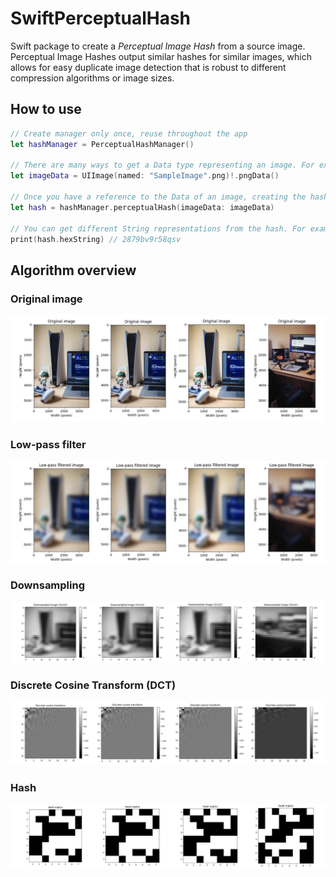 # SwiftPerceptualHash

Swift package to create a *Perceptual Image Hash* from a source image. Perceptual Image Hashes output similar hashes for similar images, which allows for easy duplicate image detection that is robust to different compression algorithms or image sizes.

## How to use

```swift
// Create manager only once, reuse throughout the app
let hashManager = PerceptualHashManager()

// There are many ways to get a Data type representing an image. For example:
let imageData = UIImage(named: "SampleImage".png)!.pngData()

// Once you have a reference to the Data of an image, creating the hash is easy and fast:
let hash = hashManager.perceptualHash(imageData: imageData)

// You can get different String representations from the hash. For example:
print(hash.hexString) // 2879bv9r58qsv
```

## Algorithm overview

### Original image
![OriginalImage](Sources/Images/Original.png)

### Low-pass filter
![LowPassImage](Images/LowPass.png)

### Downsampling
![Downsampled](Images/Downsampled.png)

### Discrete Cosine Transform (DCT)
![DCT](Images/DCT.png)

### Hash
![Hash](Images/Hash.png)
